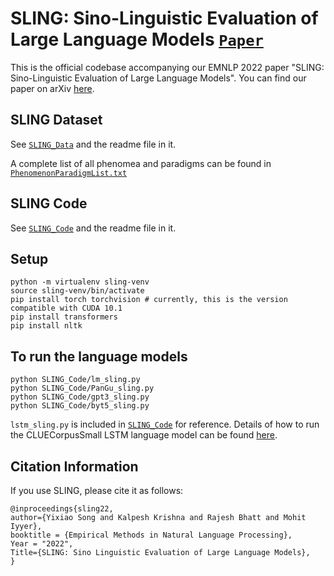 # SLING: Sino-Linguistic Evaluation of Large Language Models [`Paper`](https://arxiv.org/abs/2210.11689)

This is the official codebase accompanying our EMNLP 2022 paper "SLING: Sino-Linguistic Evaluation of Large Language Models". You can find our paper on arXiv [here](TBD).

## SLING Dataset

See [`SLING_Data`](SLING_Data) and the readme file in it.

A complete list of all phenomea and paradigms can be found in [`PhenomenonParadigmList.txt`](PhenomenonParadigmList.txt)

## SLING Code

See [`SLING_Code`](SLING_Code) and the readme file in it.

## Setup

```
python -m virtualenv sling-venv
source sling-venv/bin/activate
pip install torch torchvision # currently, this is the version compatible with CUDA 10.1
pip install transformers
pip install nltk
```

## To run the language models

```
python SLING_Code/lm_sling.py
python SLING_Code/PanGu_sling.py
python SLING_Code/gpt3_sling.py
python SLING_Code/byt5_sling.py
```

`lstm_sling.py` is included in [`SLING_Code`](SLING_Code) for reference. Details of how to run the CLUECorpusSmall LSTM language model can be found [here](https://github.com/dbiir/UER-py/wiki/Modelzoo).

## Citation Information

If you use SLING, please cite it as follows:

```
@inproceedings{sling22,
author={Yixiao Song and Kalpesh Krishna and Rajesh Bhatt and Mohit Iyyer},
booktitle = {Empirical Methods in Natural Language Processing},
Year = "2022",
Title={SLING: Sino Linguistic Evaluation of Large Language Models},
}
```
